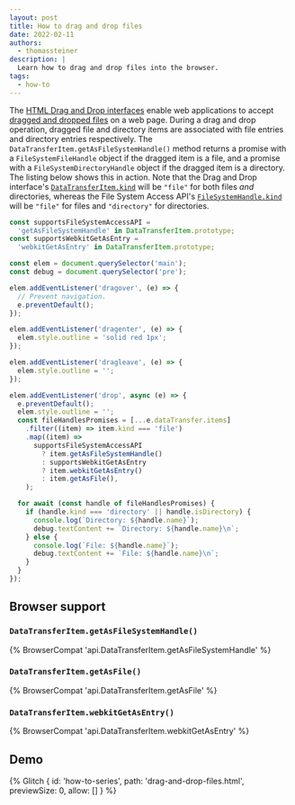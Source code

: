 ```yaml
---
layout: post
title: How to drag and drop files
date: 2022-02-11
authors:
  - thomassteiner
description: |
  Learn how to drag and drop files into the browser.
tags:
  - how-to
---
```


The
[HTML Drag and Drop interfaces](https://developer.mozilla.org/docs/Web/API/HTML_Drag_and_Drop_API)
enable web applications to accept
[dragged and dropped files](https://developer.mozilla.org/docs/Web/API/HTML_Drag_and_Drop_API/File_drag_and_drop)
on a web page. During a drag and drop operation, dragged file and directory items are associated
with file entries and directory entries respectively. The `DataTransferItem.getAsFileSystemHandle()`
method returns a promise with a `FileSystemFileHandle` object if the dragged item is a file, and a
promise with a `FileSystemDirectoryHandle` object if the dragged item is a directory. The listing
below shows this in action. Note that the Drag and Drop interface's
[`DataTransferItem.kind`](https://developer.mozilla.org/docs/Web/API/DataTransferItem/kind) will be
`"file"` for both files _and_ directories, whereas the File System Access API's
[`FileSystemHandle.kind`](https://wicg.github.io/file-system-access/#dom-filesystemhandle-kind) will
be `"file"` for files and `"directory"` for directories.

```js
const supportsFileSystemAccessAPI =
  'getAsFileSystemHandle' in DataTransferItem.prototype;
const supportsWebkitGetAsEntry =
  'webkitGetAsEntry' in DataTransferItem.prototype;

const elem = document.querySelector('main');
const debug = document.querySelector('pre');

elem.addEventListener('dragover', (e) => {
  // Prevent navigation.
  e.preventDefault();
});

elem.addEventListener('dragenter', (e) => {
  elem.style.outline = 'solid red 1px';
});

elem.addEventListener('dragleave', (e) => {
  elem.style.outline = '';
});

elem.addEventListener('drop', async (e) => {
  e.preventDefault();
  elem.style.outline = '';
  const fileHandlesPromises = [...e.dataTransfer.items]
    .filter((item) => item.kind === 'file')
    .map((item) =>
      supportsFileSystemAccessAPI
        ? item.getAsFileSystemHandle()
        : supportsWebkitGetAsEntry
        ? item.webkitGetAsEntry()
        : item.getAsFile(),
    );

  for await (const handle of fileHandlesPromises) {
    if (handle.kind === 'directory' || handle.isDirectory) {
      console.log(`Directory: ${handle.name}`);
      debug.textContent += `Directory: ${handle.name}\n`;
    } else {
      console.log(`File: ${handle.name}`);
      debug.textContent += `File: ${handle.name}\n`;
    }
  }
});
```

## Browser support

### `DataTransferItem.getAsFileSystemHandle()`

{% BrowserCompat 'api.DataTransferItem.getAsFileSystemHandle' %}

### `DataTransferItem.getAsFile()`

{% BrowserCompat 'api.DataTransferItem.getAsFile' %}

### `DataTransferItem.webkitGetAsEntry()`

{% BrowserCompat 'api.DataTransferItem.webkitGetAsEntry' %}

## Demo

{% Glitch {
  id: 'how-to-series',
  path: 'drag-and-drop-files.html',
  previewSize: 0,
  allow: []
} %}
